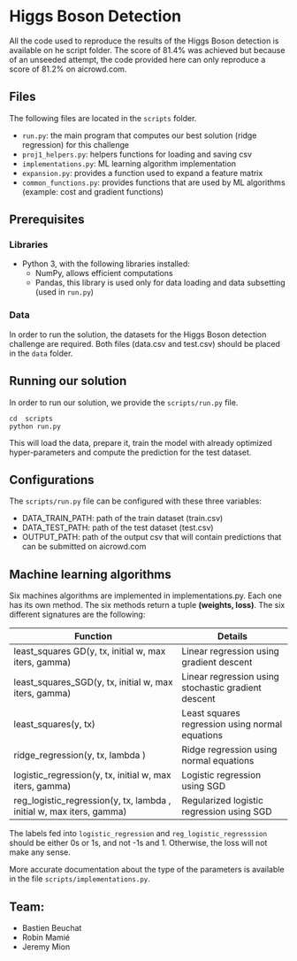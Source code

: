 # Higgs Boson Detection

All the code used to reproduce the results of the Higgs Boson detection is available on he script folder. The score of 81.4% was achieved but because of an unseeded attempt, the code provided here can only reproduce a score of 81.2% on aicrowd.com.

## Files

The following files are located in the `scripts` folder.

* `run.py`: the main program that computes our best solution (ridge regression) for this challenge
* `proj1_helpers.py`: helpers functions for loading and saving csv
* `implementations.py`: ML learning algorithm implementation
* `expansion.py`: provides a function used to expand a feature matrix
* `common_functions.py`: provides functions that are used by ML algorithms (example: cost and gradient functions)

## Prerequisites

### Libraries

* Python 3, with the following libraries installed:
    * NumPy, allows efficient computations
    * Pandas, this library is used only for data loading and data subsetting (used in `run.py`)

### Data

In order to run the solution, the datasets for the Higgs Boson detection challenge are required. Both files (data.csv and test.csv) should be placed in the `data` folder.


## Running our solution

In order to run our solution, we provide the `scripts/run.py` file.

    cd  scripts
    python run.py

This will load the data, prepare it, train the model with already optimized hyper-parameters and compute the prediction for the test dataset.

## Configurations

The `scripts/run.py` file can be configured with these three variables:

* DATA_TRAIN_PATH: path of the train dataset (train.csv)
* DATA_TEST_PATH: path of the test dataset (test.csv)
* OUTPUT_PATH: path of the output csv that will contain predictions that can be submitted on aicrowd.com

## Machine learning algorithms

Six machines algorithms are implemented in implementations.py. Each one has its own method. The six methods return a tuple __(weights, loss)__. The six different signatures are the following:

| Function                                                             | Details                                             |
|----------------------------------------------------------------------|-----------------------------------------------------|
| least_squares GD(y, tx, initial w, max iters, gamma)                 | Linear regression using gradient descent            |
| least_squares_SGD(y, tx, initial w, max iters, gamma)                | Linear regression using stochastic gradient descent |
| least_squares(y, tx)                                                 | Least squares regression using normal equations     |
| ridge_regression(y, tx, lambda )                                     | Ridge regression using normal equations             |
| logistic_regression(y, tx, initial w, max iters, gamma)              | Logistic regression using  SGD                      |
| reg_logistic_regression(y, tx, lambda , initial w, max iters, gamma) | Regularized logistic regression using SGD           |

The labels fed into `logistic_regression` and `reg_logistic_regresssion` should be either 0s or 1s, and not -1s and 1. Otherwise, the loss will not make any sense.

More accurate documentation about the type of the parameters is available in the file `scripts/implementations.py`.

## Team:

- Bastien Beuchat
- Robin Mamié
- Jeremy Mion

